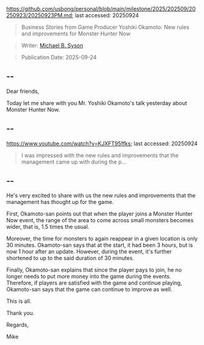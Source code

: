 https://github.com/usbong/personal/blob/main/milestone/2025/202509/20250923/20250923PM.md; last accessed: 20250924

> Business Stories from Game Producer Yoshiki Okamoto: New rules and improvements for Monster Hunter Now

> Writer: [Michael B. Syson](https://www.linkedin.com/in/michaelsyson/)

> Publication Date: 2025-09-24

## --

Dear friends,

Today let me share with you Mr. Yoshiki Okamoto's talk yesterday about Monster Hunter Now.

## --

https://www.youtube.com/watch?v=KJXFT95ffks; last accessed: 20250924

> I was impressed with the new rules and improvements that the management came up with during the p...

## --

He's very excited to share with us the new rules and improvements that the management has thought up for the game.

First, Okamoto-san points out that when the player joins a Monster Hunter Now event, the range of the area to come across small monsters becomes wider, that is, 1.5 times the usual.

Moreover, the time for monsters to again reappear in a given location is only 30 minutes. Okamoto-san says that at the start, it had been 3 hours, but is now 1 hour after an update. However, during the event, it's further shortened to up to the said duration of 30 minutes.

Finally, Okamoto-san explains that since the player pays to join, he no longer needs to put more money into the game during the events. Therefore, if players are satisfied with the game and continue playing, Okamoto-san says that the game can continue to improve as well.

This is all.

Thank you.

Regards,

Mike